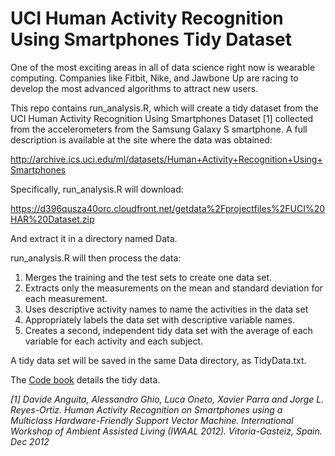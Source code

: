 UCI Human Activity Recognition Using Smartphones Tidy Dataset
==========

One of the most exciting areas in all of data science right now is wearable computing. Companies like Fitbit, Nike, and Jawbone Up are racing to develop the most advanced algorithms to attract new users. 

This repo contains run_analysis.R, which will create a tidy dataset from the UCI Human Activity Recognition Using Smartphones Dataset [1] collected from the accelerometers from the Samsung Galaxy S smartphone. A full description is available at the site where the data was obtained: 

http://archive.ics.uci.edu/ml/datasets/Human+Activity+Recognition+Using+Smartphones 

Specifically, run_analysis.R will download:

https://d396qusza40orc.cloudfront.net/getdata%2Fprojectfiles%2FUCI%20HAR%20Dataset.zip 

And extract it in a directory named Data. 

run_analysis.R will then process the data:

1. Merges the training and the test sets to create one data set.
2. Extracts only the measurements on the mean and standard deviation for each measurement. 
3. Uses descriptive activity names to name the activities in the data set
4. Appropriately labels the data set with descriptive variable names.
5. Creates a second, independent tidy data set with the average of each variable for each activity and each subject. 

A tidy data set will be saved in the same Data directory, as TidyData.txt.

The [Code book](CodeBook.md) details the tidy data.  





*[1] Davide Anguita, Alessandro Ghio, Luca Oneto, Xavier Parra and Jorge L. Reyes-Ortiz. Human Activity Recognition on Smartphones using a Multiclass Hardware-Friendly Support Vector Machine. International Workshop of Ambient Assisted Living (IWAAL 2012). Vitoria-Gasteiz, Spain. Dec 2012*

